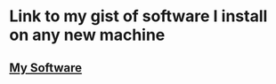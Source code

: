 # Link to my gist of software I install on any new machine

## [My Software](http://curtlymartin.roughdraft.io/d86b7ef8a059fd8b0940387ee917fc8e-)
